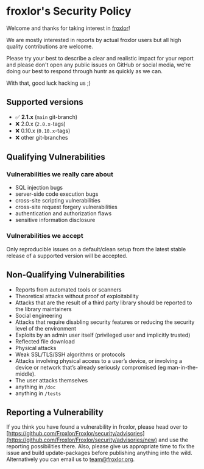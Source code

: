 # froxlor's Security Policy

Welcome and thanks for taking interest in [froxlor](https://www.froxlor.org)!

We are mostly interested in reports by actual froxlor users but all high quality contributions are welcome.

Please try your best to describe a clear and realistic impact for your report and please don't open any public issues on GitHub or social media, we're doing our best to respond through huntr as quickly as we can.

With that, good luck hacking us ;)

## Supported versions

- ️✅ **2.1.x**  (`main` git-branch)
- ❌ 2.0.x (`2.0.x`-tags)
- ❌ 0.10.x (`0.10.x`-tags)
- ❌ other git-branches

## Qualifying Vulnerabilities

### Vulnerabilities we really care about
- SQL injection bugs
- server-side code execution bugs
- cross-site scripting vulnerabilities
- cross-site request forgery vulnerabilities
- authentication and authorization flaws
- sensitive information disclosure

### Vulnerabilities we accept

Only reproducible issues on a default/clean setup from the latest stable release of a supported version will be accepted.

## Non-Qualifying Vulnerabilities

- Reports from automated tools or scanners
- Theoretical attacks without proof of exploitability
- Attacks that are the result of a third party library should be reported to the library maintainers
- Social engineering
- Attacks that require disabling security features or reducing the security level of the environment
- Exploits by an admin user itself (privileged user and implicitly trusted)
- Reflected file download
- Physical attacks
- Weak SSL/TLS/SSH algorithms or protocols
- Attacks involving physical access to a user’s device, or involving a device or network that’s already seriously compromised (eg man-in-the-middle).
- The user attacks themselves
- anything in `/doc`
- anything in `/tests`

## Reporting a Vulnerability

If you think you have found a vulnerability in froxlor, please head over to [https://github.com/Froxlor/Froxlor/security/advisories](https://github.com/Froxlor/Froxlor/security/advisories/new) and use the reporting possibilities there. Also, please give us appropriate time to fix the issue and build update-packages before publishing anything into the wild. Alternatively you can email us to [team@froxlor.org](mailto:team@froxlor.org).
